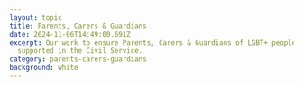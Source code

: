 ```yaml
---
layout: topic
title: Parents, Carers & Guardians
date: 2024-11-06T14:49:00.691Z
excerpt: Our work to ensure Parents, Carers & Guardians of LGBT+ people are
  supported in the Civil Service.
category: parents-carers-guardians
background: white
---
```

